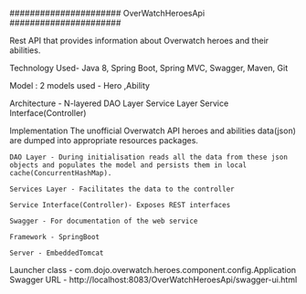 ######################   OverWatchHeroesApi   ###################### 

Rest API that provides information about Overwatch heroes and their abilities.

Technology Used- Java 8, Spring Boot, Spring MVC, Swagger, Maven, Git

Model : 
	2 models used - Hero ,Ability

Architecture - N-layered
	DAO Layer
	Service Layer
	Service Interface(Controller)

Implementation
	The unofficial Overwatch API heroes and abilities data(json) are dumped into appropriate resources packages.
	
	DAO Layer - During initialisation reads all the data from these json objects and populates the model and persists them in local cache(ConcurrentHashMap).
	
	Services Layer - Facilitates the data to the controller
	
	Service Interface(Controller)- Exposes REST interfaces
	
	Swagger - For documentation of the web service
	
	Framework - SpringBoot
	
	Server - EmbeddedTomcat

Launcher class - com.dojo.overwatch.heroes.component.config.Application
Swagger URL - http://localhost:8083/OverWatchHeroesApi/swagger-ui.html
